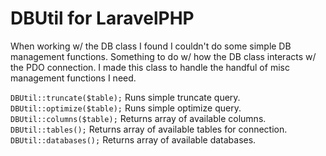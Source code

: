 # DBUtil for LaravelPHP #

When working w/ the DB class I found I couldn't do some simple DB management functions.  Something to do w/ how the DB class interacts w/ the PDO connection.  I made this class to handle the handful of misc management functions I need.

``DBUtil::truncate($table);`` Runs simple truncate query.
``DBUtil::optimize($table);`` Runs simple optimize query.
``DBUtil::columns($table);`` Returns array of available columns.
``DBUtil::tables();`` Returns array of available tables for connection.
``DBUtil::databases();`` Returns array of available databases.